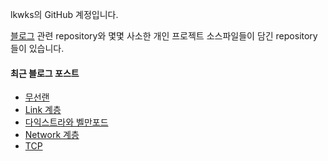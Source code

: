 lkwks의 GitHub 계정입니다.

[블로그](https://lkwks.github.io) 관련 repository와 몇몇 사소한 개인 프로젝트 소스파일들이 담긴 repository들이 있습니다.


#### 최근 블로그 포스트
<!-- BLOG-POST-LIST:START -->
- [무선랜](https://lkwks.github.io/%EB%84%A4%ED%8A%B8%EC%9B%8C%ED%81%AC/2021/12/09/%EB%AC%B4%EC%84%A0%EB%9E%9C.html)
- [Link 계층](https://lkwks.github.io/%EB%84%A4%ED%8A%B8%EC%9B%8C%ED%81%AC/2021/12/06/link-%EA%B3%84%EC%B8%B5.html)
- [다익스트라와 벨만포드](https://lkwks.github.io/%EC%95%8C%EA%B3%A0%EB%A6%AC%EC%A6%98%20&%20%EC%9E%90%EB%A3%8C%EA%B5%AC%EC%A1%B0/2021/12/01/%EB%8B%A4%EC%9D%B5%EC%8A%A4%ED%8A%B8%EB%9D%BC%EC%99%80-%EB%B2%A8%EB%A7%8C%ED%8F%AC%EB%93%9C.html)
- [Network 계층](https://lkwks.github.io/%EB%84%A4%ED%8A%B8%EC%9B%8C%ED%81%AC/2021/11/26/network-%EA%B3%84%EC%B8%B5.html)
- [TCP](https://lkwks.github.io/%EB%84%A4%ED%8A%B8%EC%9B%8C%ED%81%AC/2021/11/25/tcp.html)
<!-- BLOG-POST-LIST:END -->
  
<!--![Top Langs](https://github-readme-stats.vercel.app/api/top-langs/?username=lkwks)-->
